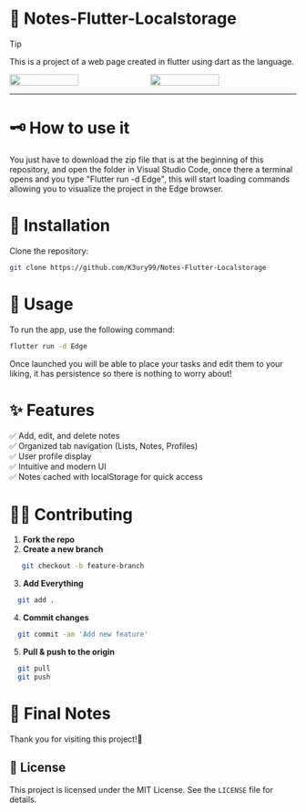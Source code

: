# 🚀 Notes-Flutter-Localstorage
> [!TIP]  
> This is a project of a web page created in flutter using dart as the language.

<div style="display: flex;">
  <img src="https://github.com/user-attachments/assets/8a424b60-4153-4643-8cd3-bd6183bdeb93" width="49%"></img>   
  <img src="https://github.com/user-attachments/assets/8a424b60-4153-4643-8cd3-bd6183bdeb93" width="49%"></img> 
</div>

---

# 🗝 How to use it  
You just have to download the zip file that is at the beginning of this repository, and open the folder in Visual Studio Code, once there a terminal opens and you type "Flutter run -d Edge", this will start loading commands allowing you to visualize the project in the Edge browser.

# 🎈 Installation  
Clone the repository:  
   ```bash  
   git clone https://github.com/K3ury99/Notes-Flutter-Localstorage
   ```
# 🎯 Usage
To run the app, use the following command:
```bash
flutter run -d Edge
```
Once launched you will be able to place your tasks and edit them to your liking, it has persistence so there is nothing to worry about!

# ✨ Features
✅ Add, edit, and delete notes  
✅ Organized tab navigation (Lists, Notes, Profiles)  
✅ User profile display  
✅ Intuitive and modern UI  
✅ Notes cached with localStorage for quick access  


# 🐱‍👤 Contributing
1. **Fork the repo**
2. **Create a new branch**
   
```bash
   git checkout -b feature-branch
```
3. **Add Everything**
```bash
  git add .
```
4. **Commit changes**
```bash
  git commit -am 'Add new feature'
```
5. **Pull & push to the origin**
```bash
  git pull
  git push
```

# 🌠 Final Notes
Thank you for visiting this project!🌌

## 📔 License
This project is licensed under the MIT License. See the `LICENSE` file for details.
